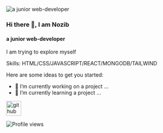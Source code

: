 ![a junior web-developer](https://i.gifer.com/QBr.gif)
### Hi there 👋, I am Nozib
#### a junior web-developer

<!--
**nozibRock/nozibRock** is a ✨ _special_ ✨ repository because its `README.md` (this file) appears on your GitHub profile.


- 👯 I’m looking to collaborate on ...
- 🤔 I’m looking for help with ...
- 💬 Ask me about ...
- 📫 How to reach me: ...
- 😄 Pronouns: ...
- ⚡ Fun fact: ...
-->
I am trying to explore myself

Skills: HTML/CSS/JAVASCRIPT/REACT/MONGODB/TAILWIND

Here are some ideas to get you started:

- 🔭 I’m currently working on a project ...
- 🌱 I’m currently learning a project ...

[<img src='https://cdn.jsdelivr.net/npm/simple-icons@3.0.1/icons/github.svg' alt='github' height='40'>](https://github.com/nozibRock)




![Profile views](https://gpvc.arturio.dev/nozibRock)  
